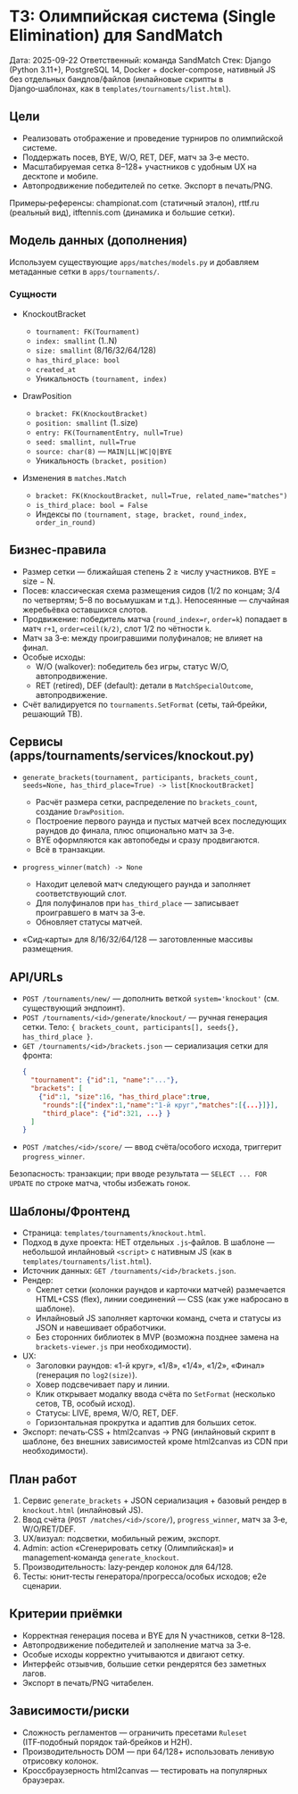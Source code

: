 # ТЗ: Олимпийская система (Single Elimination) для SandMatch

Дата: 2025-09-22
Ответственный: команда SandMatch
Стек: Django (Python 3.11+), PostgreSQL 14, Docker + docker-compose, нативный JS без отдельных бандлов/файлов (инлайновые скрипты в Django‑шаблонах, как в `templates/tournaments/list.html`).

## Цели

- Реализовать отображение и проведение турниров по олимпийской системе.
- Поддержать посев, BYE, W/O, RET, DEF, матч за 3‑е место.
- Масштабируемая сетка 8–128+ участников с удобным UX на десктопе и мобиле.
- Автопродвижение победителей по сетке. Экспорт в печать/PNG.

Примеры‑референсы: championat.com (статичный эталон), rttf.ru (реальный вид), itftennis.com (динамика и большие сетки).

## Модель данных (дополнения)

Используем существующие `apps/matches/models.py` и добавляем метаданные сетки в `apps/tournaments/`.

### Сущности

- KnockoutBracket
  - `tournament: FK(Tournament)`
  - `index: smallint` (1..N)
  - `size: smallint` (8/16/32/64/128)
  - `has_third_place: bool`
  - `created_at`
  - Уникальность `(tournament, index)`

- DrawPosition
  - `bracket: FK(KnockoutBracket)`
  - `position: smallint` (1..size)
  - `entry: FK(TournamentEntry, null=True)`
  - `seed: smallint, null=True`
  - `source: char(8)` — `MAIN|LL|WC|Q|BYE`
  - Уникальность `(bracket, position)`

- Изменения в `matches.Match`
  - `bracket: FK(KnockoutBracket, null=True, related_name="matches")`
  - `is_third_place: bool = False`
  - Индексы по `(tournament, stage, bracket, round_index, order_in_round)`

## Бизнес‑правила

- Размер сетки — ближайшая степень 2 ≥ числу участников. BYE = size − N.
- Посев: классическая схема размещения сидов (1/2 по концам; 3/4 по четвертям; 5–8 по восьмушкам и т.д.). Непосеянные — случайная жеребьёвка оставшихся слотов.
- Продвижение: победитель матча (`round_index=r`, `order=k`) попадает в матч `r+1`, `order=ceil(k/2)`, слот 1/2 по чётности `k`.
- Матч за 3‑е: между проигравшими полуфиналов; не влияет на финал.
- Особые исходы:
  - W/O (walkover): победитель без игры, статус W/O, автопродвижение.
  - RET (retired), DEF (default): детали в `MatchSpecialOutcome`, автопродвижение.
- Счёт валидируется по `tournaments.SetFormat` (сеты, тай‑брейки, решающий TB).

## Сервисы (apps/tournaments/services/knockout.py)

- `generate_brackets(tournament, participants, brackets_count, seeds=None, has_third_place=True) -> list[KnockoutBracket]`
  - Расчёт размера сетки, распределение по `brackets_count`, создание `DrawPosition`.
  - Построение первого раунда и пустых матчей всех последующих раундов до финала, плюс опционально матч за 3‑е.
  - BYE оформляются как автопобеды и сразу продвигаются.
  - Всё в транзакции.

- `progress_winner(match) -> None`
  - Находит целевой матч следующего раунда и заполняет соответствующий слот.
  - Для полуфиналов при `has_third_place` — записывает проигравшего в матч за 3‑е.
  - Обновляет статусы матчей.

- «Сид‑карты» для 8/16/32/64/128 — заготовленные массивы размещения.

## API/URLs

- `POST /tournaments/new/` — дополнить веткой `system='knockout'` (см. существующий эндпоинт).
- `POST /tournaments/<id>/generate/knockout/` — ручная генерация сетки. Тело: `{ brackets_count, participants[], seeds{}, has_third_place }`.
- `GET /tournaments/<id>/brackets.json` — сериализация сетки для фронта:
  ```json
  {
    "tournament": {"id":1, "name":"..."},
    "brackets": [
      {"id":1, "size":16, "has_third_place":true,
       "rounds":[{"index":1,"name":"1-й круг","matches":[{...}]}],
       "third_place": {"id":321, ...} }
    ]
  }
  ```
- `POST /matches/<id>/score/` — ввод счёта/особого исхода, триггерит `progress_winner`.

Безопасность: транзакции; при вводе результата — `SELECT ... FOR UPDATE` по строке матча, чтобы избежать гонок.

## Шаблоны/Фронтенд

- Страница: `templates/tournaments/knockout.html`.
- Подход в духе проекта: НЕТ отдельных `.js`‑файлов. В шаблоне — небольшой инлайновый `<script>` с нативным JS (как в `templates/tournaments/list.html`).
- Источник данных: `GET /tournaments/<id>/brackets.json`.
- Рендер:
  - Скелет сетки (колонки раундов и карточки матчей) размечается HTML+CSS (flex), линии соединений — CSS (как уже набросано в шаблоне).
  - Инлайновый JS заполняет карточки команд, счета и статусы из JSON и навешивает обработчики.
  - Без сторонних библиотек в MVP (возможна позднее замена на `brackets-viewer.js` при необходимости).
- UX:
  - Заголовки раундов: «1-й круг», «1/8», «1/4», «1/2», «Финал» (генерация по `log2(size)`).
  - Ховер подсвечивает пару и линии.
  - Клик открывает модалку ввода счёта по `SetFormat` (несколько сетов, TB, особый исход).
  - Статусы: LIVE, время, W/O, RET, DEF.
  - Горизонтальная прокрутка и адаптив для больших сеток.
- Экспорт: печать‑CSS + html2canvas → PNG (инлайновый скрипт в шаблоне, без внешних зависимостей кроме html2canvas из CDN при необходимости).

## План работ

1) Сервис `generate_brackets` + JSON сериализация + базовый рендер в `knockout.html` (инлайновый JS).
2) Ввод счёта (`POST /matches/<id>/score/`), `progress_winner`, матч за 3‑е, W/O/RET/DEF.
3) UX/визуал: подсветки, мобильный режим, экспорт.
4) Admin: action «Сгенерировать сетку (Олимпийская)» и management‑команда `generate_knockout`.
5) Производительность: lazy‑рендер колонок для 64/128.
6) Тесты: юнит‑тесты генератора/прогресса/особых исходов; e2e сценарии.

## Критерии приёмки

- Корректная генерация посева и BYE для N участников, сетки 8–128.
- Автопродвижение победителей и заполнение матча за 3‑е.
- Особые исходы корректно учитываются и двигают сетку.
- Интерфейс отзывчив, большие сетки рендерятся без заметных лагов.
- Экспорт в печать/PNG читабелен.

## Зависимости/риски

- Сложность регламентов — ограничить пресетами `Ruleset` (ITF‑подобный порядок тай‑брейков и H2H).
- Производительность DOM — при 64/128+ использовать ленивую отрисовку колонок.
- Кроссбраузерность html2canvas — тестировать на популярных браузерах.
